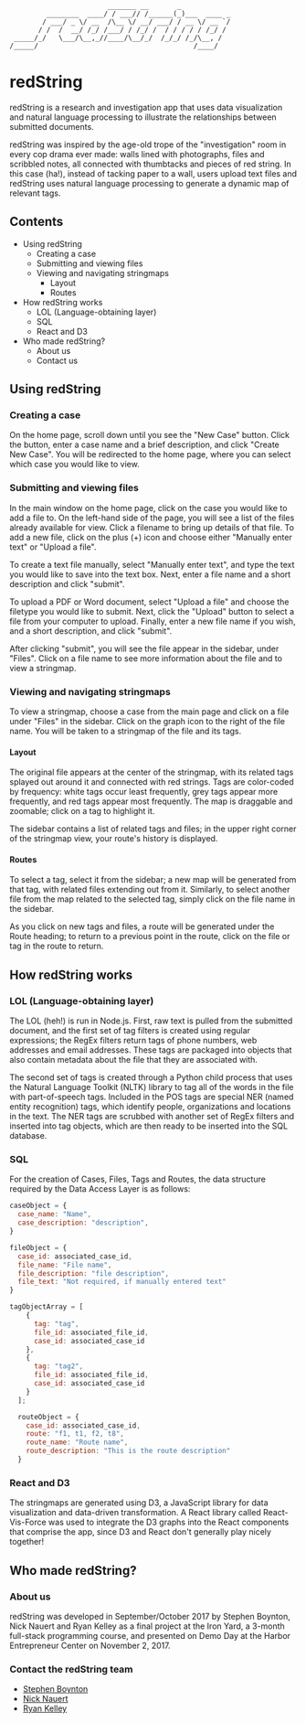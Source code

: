 ```
                        _______ __       _            
         ________  ____/ / ___// /______(_)___  ____ _
        / ___/ _ \/ __  /\__ \/ __/ ___/ / __ \/ __ `/
       / /  /  __/ /_/ /___/ / /_/ /  / / / / / /_/ /
 _____/_/   \___/\__,_//____/\__/_/  /_/_/ /_/\__, /  
/_____/                                      /____/   
```

# redString
redString is a research and investigation app that uses data visualization and natural language processing to illustrate the relationships between submitted documents.

redString was inspired by the age-old trope of the "investigation" room in every cop drama ever made: walls lined with photographs, files and scribbled notes, all connected with thumbtacks and pieces of red string. In this case (ha!), instead of tacking paper to a wall, users upload text files and redString uses natural language processing to generate a dynamic map of relevant tags.  

## Contents

* Using redString
    * Creating a case
    * Submitting and viewing files
    * Viewing and navigating stringmaps
      * Layout
      * Routes
* How redString works
    * LOL (Language-obtaining layer)
    * SQL
    * React and D3
* Who made redString?
    * About us
    * Contact us


## Using redString

### Creating a case

On the home page, scroll down until you see the "New Case" button. Click the button, enter a case name and a brief description, and click "Create New Case". You will be redirected to the home page, where you can select which case you would like to view.

### Submitting and viewing files

In the main window on the home page, click on the case you would like to add a file to. On the left-hand side of the page, you will see a list of the files already available for view. Click a filename to bring up details of that file. To add a new file, click on the plus (+) icon and choose either "Manually enter text" or "Upload a file".

To create a text file manually, select "Manually enter text", and type the text you would like to save into the text box. Next, enter a file name and a short description and click "submit".

To upload a PDF or Word document, select "Upload a file" and choose the filetype you would like to submit. Next, click the "Upload" button to select a file from your computer to upload. Finally, enter a new file name if you wish, and a short description, and click "submit".

After clicking "submit", you will see the file appear in the sidebar, under "Files". Click on a file name to see more information about the file and to view a stringmap.

### Viewing and navigating stringmaps

To view a stringmap, choose a case from the main page and click on a file under "Files" in the sidebar. Click on the graph icon to the right of the file name. You will be taken to a stringmap of the file and its tags.

#### Layout

The original file appears at the center of the stringmap, with its related tags splayed out around it and connected with red strings. Tags are color-coded by frequency: white tags occur least frequently, grey tags appear more frequently, and red tags appear most frequently. The map is draggable and zoomable; click on a tag to highlight it.

The sidebar contains a list of related tags and files; in the upper right corner of the stringmap view, your route's history is displayed.

#### Routes

To select a tag, select it from the sidebar; a new map will be generated from that tag, with related files extending out from it. Similarly, to select another file from the map related to the selected tag, simply click on the file name in the sidebar.

As you click on new tags and files, a route will be generated under the Route heading; to return to a previous point in the route, click on the file or tag in the route to return.

## How redString works

### LOL (Language-obtaining layer)

The LOL (heh!) is run in Node.js. First, raw text is pulled from the submitted document, and the first set of tag filters is created using regular expressions; the RegEx filters return tags of phone numbers, web addresses and email addresses. These tags are packaged into objects that also contain metadata about the file that they are associated with.

The second set of tags is created through a Python child process that uses the Natural Language Toolkit (NLTK) library to tag all of the words in the file with part-of-speech tags. Included in the POS tags are special NER (named entity recognition) tags, which identify people, organizations and locations in the text. The NER tags are scrubbed with another set of RegEx filters and inserted into tag objects, which are then ready to be inserted into the SQL database.

### SQL
  For the creation of Cases, Files, Tags and Routes, the data structure required by the Data Access Layer is as follows:

  ``` javascript
  caseObject = {
    case_name: "Name",
    case_description: "description",
  }

  fileObject = {
    case_id: associated_case_id,
    file_name: "File name",
    file_description: "file description",
    file_text: "Not required, if manually entered text"
  }

  tagObjectArray = [
      {
        tag: "tag",
        file_id: associated_file_id,
        case_id: associated_case_id
      },
      {
        tag: "tag2",
        file_id: associated_file_id,
        case_id: associated_case_id
      }
    ];

    routeObject = {
      case_id: associated_case_id,
      route: "f1, t1, f2, t8",
      route_name: "Route name",
      route_description: "This is the route description"
    }

  ```


### React and D3

The stringmaps are generated using D3, a JavaScript library for data visualization and data-driven transformation. A React library called React-Vis-Force was used to integrate the D3 graphs into the React components that comprise the app, since D3 and React don't generally play nicely together!

## Who made redString?

### About us

redString was developed in September/October 2017 by Stephen Boynton, Nick Nauert and Ryan Kelley as a final project at the Iron Yard, a 3-month full-stack programming course, and presented on Demo Day at the Harbor Entrepreneur Center on November 2, 2017.


### Contact the redString team
  * [Stephen Boynton](https://www.stephenboynton.com)
  * [Nick Nauert](https://nicknauert.github.io/PortTwoFolio/)
  * [Ryan Kelley](http://www.rtkelley.com)
